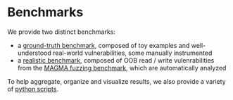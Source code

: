 # Benchmarks

We provide two distinct benchmarks:

- a [ground-truth benchmark](bench/README.md), composed of toy examples and well-understood real-world vulnerabilities, some manually instrumented
- a [realistic benchmark](magma/README.md), composed of OOB read / write vulenrabilities from the [MAGMA fuzzing benchmark](https://hexhive.epfl.ch/magma/docs/bugs.html), which are automatically analyzed

To help aggregate, organize and visualize results, we also provide a variety of [python scripts](common/scripts/README.md).
